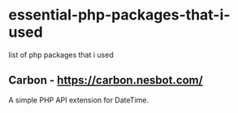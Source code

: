 # essential-php-packages-that-i-used
list of php packages that i used

## Carbon - https://carbon.nesbot.com/
A simple PHP API extension for DateTime.
